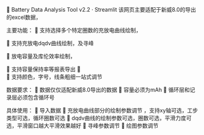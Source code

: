 🔋 Battery Data Analysis Tool v2.2 · Streamlit
该网页主要适配于新威8.0的导出的excel数据，

主要功能：
	支持选择多个特定圈数的充放电曲线绘制，
 
	支持充放电dqdv曲线绘制，及寻峰

 
 
	放电容量及库伦效率绘制，
 
	支持容量保持率等报表导出
	 
	支持颜色，字号，线条粗细一站式调节
 

数据要求：
	数据仅仅适配新威8.0导出的数据
	容量必须为mAh
	循环层和记录层必须包含循环号

具体使用：
	导入数据 
	充放电曲线部分的绘制参数调节 ，支持xy轴可选，工步类型可选，循环圈数可选
	 dqdv曲线的绘制参数可选，圈数可选，平滑力度可选，平滑窗口越大平滑效果越好
	 寻峰参数调节
	 绘图参数调节
